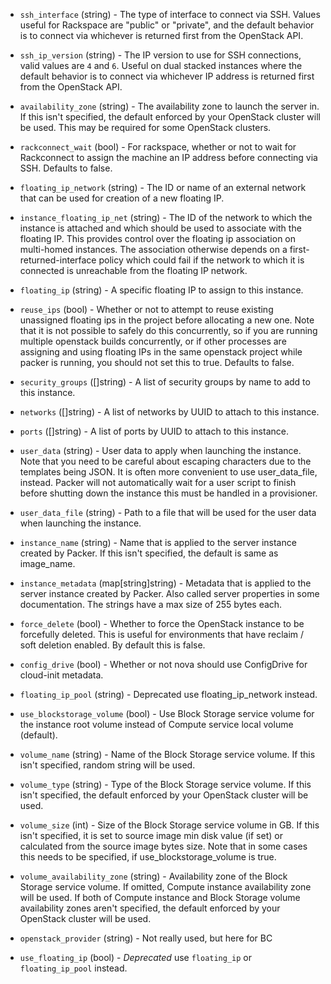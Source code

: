 <!-- Code generated from the comments of the RunConfig struct in builder/openstack/run_config.go; DO NOT EDIT MANUALLY -->

-   `ssh_interface` (string) - The type of interface to connect via SSH. Values useful for Rackspace
    are "public" or "private", and the default behavior is to connect via
    whichever is returned first from the OpenStack API.
    
-   `ssh_ip_version` (string) - The IP version to use for SSH connections, valid values are `4` and `6`.
    Useful on dual stacked instances where the default behavior is to
    connect via whichever IP address is returned first from the OpenStack
    API.
    
-   `availability_zone` (string) - The availability zone to launch the server in. If this isn't specified,
    the default enforced by your OpenStack cluster will be used. This may be
    required for some OpenStack clusters.
    
-   `rackconnect_wait` (bool) - For rackspace, whether or not to wait for Rackconnect to assign the
    machine an IP address before connecting via SSH. Defaults to false.
    
-   `floating_ip_network` (string) - The ID or name of an external network that can be used for creation of a
    new floating IP.
    
-   `instance_floating_ip_net` (string) - The ID of the network to which the instance is attached and which should
    be used to associate with the floating IP. This provides control over
    the floating ip association on multi-homed instances. The association
    otherwise depends on a first-returned-interface policy which could fail
    if the network to which it is connected is unreachable from the floating
    IP network.
    
-   `floating_ip` (string) - A specific floating IP to assign to this instance.
    
-   `reuse_ips` (bool) - Whether or not to attempt to reuse existing unassigned floating ips in
    the project before allocating a new one. Note that it is not possible to
    safely do this concurrently, so if you are running multiple openstack
    builds concurrently, or if other processes are assigning and using
    floating IPs in the same openstack project while packer is running, you
    should not set this to true. Defaults to false.
    
-   `security_groups` ([]string) - A list of security groups by name to add to this instance.
    
-   `networks` ([]string) - A list of networks by UUID to attach to this instance.
    
-   `ports` ([]string) - A list of ports by UUID to attach to this instance.
    
-   `user_data` (string) - User data to apply when launching the instance. Note that you need to be
    careful about escaping characters due to the templates being JSON. It is
    often more convenient to use user_data_file, instead. Packer will not
    automatically wait for a user script to finish before shutting down the
    instance this must be handled in a provisioner.
    
-   `user_data_file` (string) - Path to a file that will be used for the user data when launching the
    instance.
    
-   `instance_name` (string) - Name that is applied to the server instance created by Packer. If this
    isn't specified, the default is same as image_name.
    
-   `instance_metadata` (map[string]string) - Metadata that is applied to the server instance created by Packer. Also
    called server properties in some documentation. The strings have a max
    size of 255 bytes each.
    
-   `force_delete` (bool) - Whether to force the OpenStack instance to be forcefully deleted. This
    is useful for environments that have reclaim / soft deletion enabled. By
    default this is false.
    
-   `config_drive` (bool) - Whether or not nova should use ConfigDrive for cloud-init metadata.
    
-   `floating_ip_pool` (string) - Deprecated use floating_ip_network instead.
    
-   `use_blockstorage_volume` (bool) - Use Block Storage service volume for the instance root volume instead of
    Compute service local volume (default).
    
-   `volume_name` (string) - Name of the Block Storage service volume. If this isn't specified,
    random string will be used.
    
-   `volume_type` (string) - Type of the Block Storage service volume. If this isn't specified, the
    default enforced by your OpenStack cluster will be used.
    
-   `volume_size` (int) - Size of the Block Storage service volume in GB. If this isn't specified,
    it is set to source image min disk value (if set) or calculated from the
    source image bytes size. Note that in some cases this needs to be
    specified, if use_blockstorage_volume is true.
    
-   `volume_availability_zone` (string) - Availability zone of the Block Storage service volume. If omitted,
    Compute instance availability zone will be used. If both of Compute
    instance and Block Storage volume availability zones aren't specified,
    the default enforced by your OpenStack cluster will be used.
    
-   `openstack_provider` (string) - Not really used, but here for BC
    
-   `use_floating_ip` (bool) - *Deprecated* use `floating_ip` or `floating_ip_pool` instead.
    
